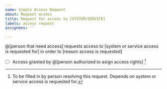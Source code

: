 ```yaml
---
name: Simple Access Request
about: Request access
title: Request for access to [SYSTEM/SERVICE]
labels: access request
assignees: ''

---
```



@[person that need access] requests access to [system or service access is requested for] in order to [reason access is requested]

- [ ] Access granted by @[person authorized to asign access rights] [^1]


[^1]: To be filled in by person resolving this request. Depends on system or service access is requested for.
